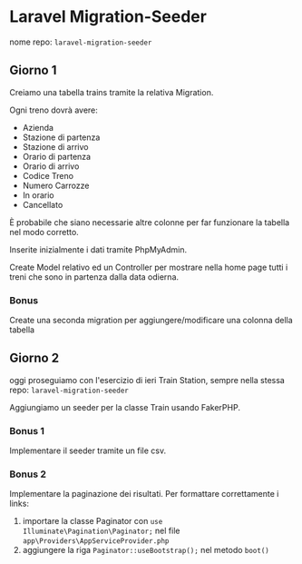 # Laravel Migration-Seeder

nome repo: `laravel-migration-seeder`

## Giorno 1

Creiamo una tabella trains tramite la relativa Migration.

Ogni treno dovrà avere:

-   Azienda
-   Stazione di partenza
-   Stazione di arrivo
-   Orario di partenza
-   Orario di arrivo
-   Codice Treno
-   Numero Carrozze
-   In orario
-   Cancellato

È probabile che siano necessarie altre colonne per far funzionare la tabella nel modo corretto.

Inserite inizialmente i dati tramite PhpMyAdmin.

Create Model relativo ed un Controller per mostrare nella home page tutti i treni che sono in partenza dalla data odierna.

### Bonus

Create una seconda migration per aggiungere/modificare una colonna della tabella

## Giorno 2

oggi proseguiamo con l'esercizio di ieri Train Station, sempre nella stessa repo: `laravel-migration-seeder`

Aggiungiamo un seeder per la classe Train usando FakerPHP.

### Bonus 1

Implementare il seeder tramite un file csv.

### Bonus 2

Implementare la paginazione dei risultati.
Per formattare correttamente i links:

1. importare la classe Paginator con `use Illuminate\Pagination\Paginator;` nel file `app\Providers\AppServiceProvider.php`
2. aggiungere la riga `Paginator::useBootstrap();` nel metodo `boot()`

